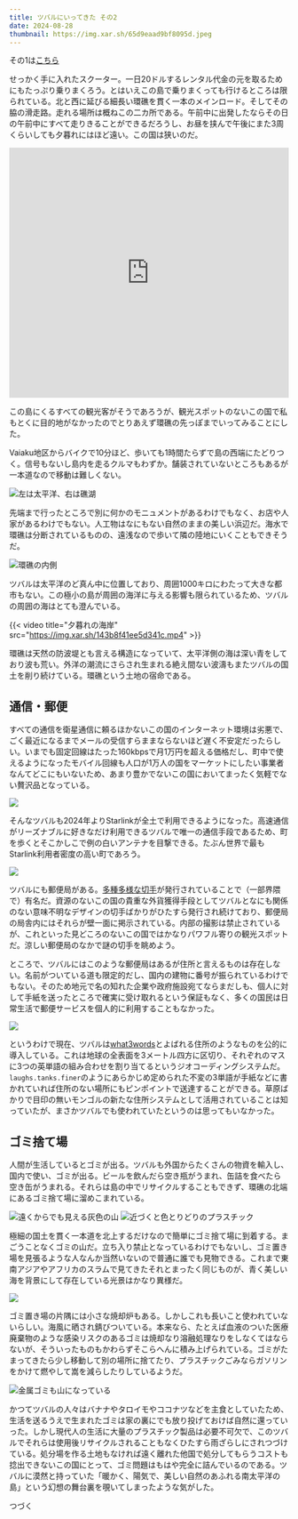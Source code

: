 ```yaml
---
title: ツバルにいってきた その2
date: 2024-08-28
thumbnail: https://img.xar.sh/65d9eaad9bf8095d.jpeg
---
```


その1は[こちら](/post/1721919998/)

せっかく手に入れたスクーター。一日20ドルするレンタル代金の元を取るためにもたっぷり乗りまくろう。とはいえこの島で乗りまくっても行けるところは限られている。北と西に延びる細長い環礁を貫く一本のメインロード。そしてその脇の滑走路。走れる場所は概ねこの二カ所である。午前中に出発したならその日の午前中にすべて走りきることができるだろうし、お昼を挟んで午後にまた3周くらいしても夕暮れにはほど遠い。この国は狭いのだ。

<iframe src="https://www.google.com/maps/embed?pb=!1m18!1m12!1m3!1d31567.444194063577!2d179.16705853128778!3d-8.50612700828272!2m3!1f0!2f0!3f0!3m2!1i1024!2i768!4f13.1!3m3!1m2!1s0x6fd6e23fcfc0180f%3A0x958277da0a7dd6f2!2zVmFpYWt1LCDjg4Tjg5Djg6s!5e0!3m2!1sja!2sjp!4v1724507956081!5m2!1sja!2sjp" width="100%" height="450" style="border:0;" allowfullscreen="" loading="lazy" referrerpolicy="no-referrer-when-downgrade"></iframe>

この島にくるすべての観光客がそうであろうが、観光スポットのないこの国で私もとくに目的地がなかったのでとりあえず環礁の先っぽまでいってみることにした。

Vaiaku地区からバイクで10分ほど、歩いても1時間たらずで島の西端にたどりつく。信号もないし島内を走るクルマもわずか。舗装されていないところもあるが一本道なので移動は難しくない。

![左は太平洋、右は礁湖](https://img.xar.sh/9606f3cb353e90a4.jpeg)

先端まで行ったところで別に何かのモニュメントがあるわけでもなく、お店や人家があるわけでもない。人工物はなにもない自然のままの美しい浜辺だ。海水で環礁は分断されているものの、遠浅なので歩いて隣の陸地にいくこともできそうだ。

![環礁の内側](https://img.xar.sh/65d9eaad9bf8095d.jpeg)

ツバルは太平洋のど真ん中に位置しており、周囲1000キロにわたって大きな都市もない。この極小の島が周囲の海洋に与える影響も限られているため、ツバルの周囲の海はとても澄んでいる。

{{< video title="夕暮れの海岸" src="https://img.xar.sh/143b8f41ee5d341c.mp4" >}}

環礁は天然の防波堤とも言える構造になっていて、太平洋側の海は深い青をしており波も荒い。外洋の潮流にさらされ生まれる絶え間ない波濤もまたツバルの国土を削り続けている。環礁という土地の宿命である。

## 通信・郵便

すべての通信を衛星通信に頼るほかないこの国のインターネット環境は劣悪で、ごく最近になるまでメールの受信すらままならないほど遅く不安定だったらしい。いまでも固定回線はたった160kbpsで月1万円を超える価格だし、町中で使えるようになったモバイル回線も人口が1万人の国をマーケットにしたい事業者なんてどこにもいないため、あまり豊かでないこの国においてまったく気軽でない贅沢品となっている。

![](https://img.xar.sh/b5a19dc637830745.jpeg)

そんなツバルも2024年よりStarlinkが全土で利用できるようになった。高速通信がリーズナブルに好きなだけ利用できるツバルで唯一の通信手段であるため、町を歩くとそこかしこで例の白いアンテナを目撃できる。たぶん世界で最もStarlink利用者密度の高い町であろう。

![](https://img.xar.sh/ed550f2a7aff5cc1.jpeg)

ツバルにも郵便局がある。[多種多様な切手](https://stamps.tuvalupost.tv/)が発行されていることで（一部界隈で）有名だ。資源のないこの国の貴重な外貨獲得手段としてツバルとなにも関係のない意味不明なデザインの切手ばかりがひたすら発行され続けており、郵便局の局舎内にはそれらが壁一面に掲示されている。内部の撮影は禁止されているが、これといった見どころのないこの国ではかなりパワフル寄りの観光スポットだ。涼しい郵便局のなかで謎の切手を眺めよう。

ところで、ツバルにはこのような郵便局はあるが住所と言えるものは存在しない。名前がついている道も限定的だし、国内の建物に番号が振られているわけでもない。そのため地元で名の知れた企業や政府施設宛てならまだしも、個人に対して手紙を送ったところで確実に受け取れるという保証もなく、多くの国民は日常生活で郵便サービスを個人的に利用することもなかった。

![](https://img.xar.sh/2600f445c2d6f562.jpeg)

というわけで現在、ツバルは[what3words](https://what3words.com/news/general/tuvalu-post-starts-delivering-more-with-what3words)とよばれる住所のようなものを公的に導入している。これは地球の全表面を3メートル四方に区切り、それぞれのマスに3つの英単語の組み合わせを割り当てるというジオコーディングシステムだ。`laughs.tanks.finer`のようにあらかじめ定められた不変の3単語が手紙などに書かれていれば住所のない場所にもピンポイントで送達することができる。草原ばかりで目印の無いモンゴルの新たな住所システムとして活用されていることは知っていたが、まさかツバルでも使われていたというのは思ってもいなかった。

## ゴミ捨て場

人間が生活しているとゴミが出る。ツバルも外国からたくさんの物資を輸入し、国内で使い、ゴミが出る。ビールを飲んだら空き瓶がうまれ、缶詰を食べたら空き缶がうまれる。それらは島の中でリサイクルすることもできず、環礁の北端にあるゴミ捨て場に溜めこまれている。

![遠くからでも見える灰色の山](https://img.xar.sh/7a0c38708269f199.jpeg)
![近づくと色とりどりのプラスチック](https://img.xar.sh/670af03480f6b9fd.jpeg)

極細の国土を貫く一本道を北上するだけなので簡単にゴミ捨て場に到着する。まごうことなくゴミの山だ。立ち入り禁止となっているわけでもないし、ゴミ置き場を見張るような人なんか当然いないので普通に誰でも見物できる。これまで東南アジアやアフリカのスラムで見てきたそれとまったく同じものが、青く美しい海を背景にして存在している光景はかなり異様だ。

![](https://img.xar.sh/1cd8d56f71a5f98a.jpeg)

ゴミ置き場の片隅には小さな焼却炉もある。しかしこれも長いこと使われていないらしい。海風に晒され錆びついている。本来なら、たとえば血液のついた医療廃棄物のような感染リスクのあるゴミは焼却なり溶融処理なりをしなくてはならないが、そういったものもかわらずそこらへんに積み上げられている。ゴミがたまってきたら少し移動して別の場所に捨てたり、プラスチックごみならガソリンをかけて燃やして嵩を減らしたりしているようだ。

![金属ゴミも山になっている](https://img.xar.sh/a1534c6352308b2d.jpeg)

かつてツバルの人々はバナナやタロイモやココナツなどを主食としていたため、生活を送るうえで生まれたゴミは家の裏にでも放り投げておけば自然に還っていった。しかし現代人の生活に大量のプラスチック製品は必要不可欠で、このツバルでそれらは使用後リサイクルされることもなくひたすら雨ざらしにされつづけている。処分場を作る土地もなければ遠く離れた他国で処分してもらうコストも捻出できないこの国にとって、ゴミ問題はもはや完全に詰んでいるのである。ツバルに漠然と持っていた「暖かく、陽気で、美しい自然のあふれる南太平洋の島」という幻想の舞台裏を覗いてしまったような気がした。

つづく
